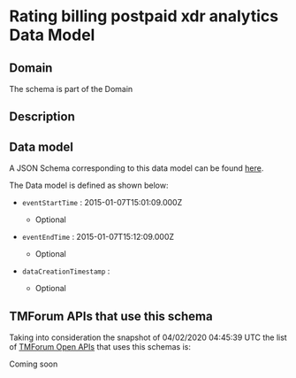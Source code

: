 # Rating billing postpaid xdr analytics Data Model

## Domain

The  schema is part of the  Domain

## Description



## Data model

A JSON Schema corresponding to this data model can be found
[here](https://github.com/tmforum-rand/schemas/blob/candidates/Analytics/RatingBillingPostpaidXDRAnalytics.schema.json).

The Data model is defined as shown below:
- `eventStartTime` : 2015-01-07T15:01:09.000Z

  - Optional

- `eventEndTime` : 2015-01-07T15:12:09.000Z

  - Optional

- `dataCreationTimestamp` :  

  - Optional





## TMForum APIs that use this schema

Taking into consideration the snapshot of 04/02/2020 04:45:39 UTC the list of [TMForum Open APIs](https://www.tmforum.org/open-apis/) that uses this schemas is:

Coming soon